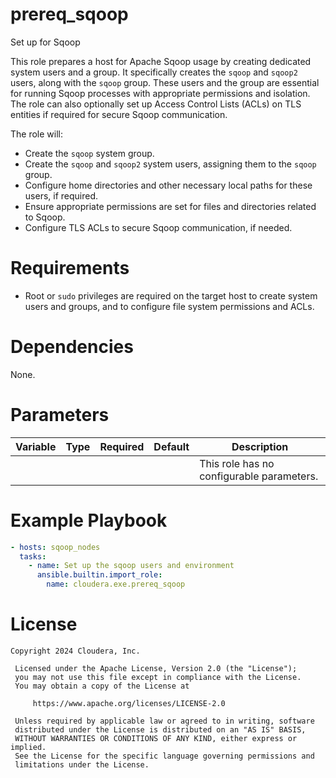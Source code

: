 # prereq_sqoop

Set up for Sqoop

This role prepares a host for Apache Sqoop usage by creating dedicated system users and a group. It specifically creates the `sqoop` and `sqoop2` users, along with the `sqoop` group. These users and the group are essential for running Sqoop processes with appropriate permissions and isolation. The role can also optionally set up Access Control Lists (ACLs) on TLS entities if required for secure Sqoop communication.

The role will:
- Create the `sqoop` system group.
- Create the `sqoop` and `sqoop2` system users, assigning them to the `sqoop` group.
- Configure home directories and other necessary local paths for these users, if required.
- Ensure appropriate permissions are set for files and directories related to Sqoop.
- Configure TLS ACLs to secure Sqoop communication, if needed.

# Requirements

- Root or `sudo` privileges are required on the target host to create system users and groups, and to configure file system permissions and ACLs.

# Dependencies

None.

# Parameters

| Variable | Type | Required | Default | Description |
| --- | --- | --- | --- | --- |
| | | | | This role has no configurable parameters. |

# Example Playbook

```yaml
- hosts: sqoop_nodes
  tasks:
    - name: Set up the sqoop users and environment
      ansible.builtin.import_role:
        name: cloudera.exe.prereq_sqoop
```

# License

```
Copyright 2024 Cloudera, Inc.

 Licensed under the Apache License, Version 2.0 (the "License");
 you may not use this file except in compliance with the License.
 You may obtain a copy of the License at

     https://www.apache.org/licenses/LICENSE-2.0

 Unless required by applicable law or agreed to in writing, software
 distributed under the License is distributed on an "AS IS" BASIS,
 WITHOUT WARRANTIES OR CONDITIONS OF ANY KIND, either express or implied.
 See the License for the specific language governing permissions and
 limitations under the License.
```
